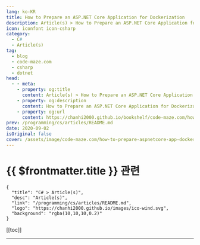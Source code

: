 ```yaml
---
lang: ko-KR
title: How to Prepare an ASP.NET Core Application for Dockerization
description: Article(s) > How to Prepare an ASP.NET Core Application for Dockerization
icon: iconfont icon-csharp
category: 
  - C#
  - Article(s)
tag: 
  - blog
  - code-maze.com
  - csharp
  - dotnet
head:  
  - - meta:
    - property: og:title
      content: Article(s) > How to Prepare an ASP.NET Core Application for Dockerization
    - property: og:description
      content: How to Prepare an ASP.NET Core Application for Dockerization
    - property: og:url
      content: https://chanhi2000.github.io/bookshelf/code-maze.com/how-to-prepare-aspnetcore-app-dockerization.html
prev: /programming/cs/articles/README.md
date: 2020-09-02
isOriginal: false
cover: /assets/image/code-maze.com/how-to-prepare-aspnetcore-app-dockerization/banner.png
---
```


# {{ $frontmatter.title }} 관련

```component VPCard
{
  "title": "C# > Article(s)",
  "desc": "Article(s)",
  "link": "/programming/cs/articles/README.md",
  "logo": "https://chanhi2000.github.io/images/ico-wind.svg",
  "background": "rgba(10,10,10,0.2)"
}
```

[[toc]]

---

<SiteInfo
  name="How to Prepare an ASP.NET Core Application for Dockerization"
  desc="In this part of the series, we are preparing our ASP.NET Core application for the process of dockerization that we will perform later in the series."
  url="https://code-maze.com/how-to-prepare-aspnetcore-app-dockerization/"
  logo="/assets/image/code-maze.com/favicon.png"
  preview="/assets/image/code-maze.com/how-to-prepare-aspnetcore-app-dockerization/banner.png"/>

<!-- TODO: 작성 -->
